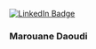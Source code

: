 [![LinkedIn Badge](https://img.shields.io/badge/-LinkedIn-000000?style=for-the-badge&logo=linkedin&logoColor=white)](https://fr.linkedin.com/in/marouane-daoudi-21089a178)
### Marouane Daoudi
